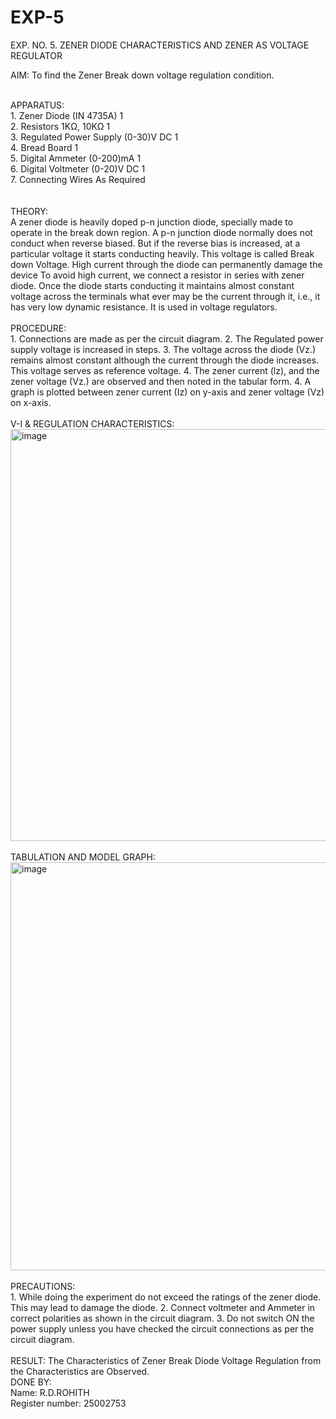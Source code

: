 # EXP-5
EXP. NO. 5. 		ZENER DIODE CHARACTERISTICS AND ZENER AS VOLTAGE REGULATOR


AIM:  To find the Zener Break down voltage regulation condition.

<br/>
APPARATUS:
<br/>
1. 	Zener Diode (IN 4735A)		1
<br/>
2.	Resistors	1KΩ, 10KΩ	1
<br/>
3.	Regulated Power Supply	(0-30)V DC	1
<br/>
4.	Bread Board		1
<br/>
5.	Digital Ammeter	(0-200)mA	1
<br/>
6.	Digital Voltmeter	(0-20)V DC	1
<br/>
7.	Connecting Wires	As Required	
<br/>


<br/>
<br/>
THEORY:
<br/>	
A zener diode is heavily doped p-n junction diode, specially made to operate in the break down region. A p-n junction diode normally does not conduct when reverse biased. But if the reverse bias is increased, at a particular voltage it starts conducting heavily. This voltage is called Break down Voltage. High current through the diode can permanently damage the device To avoid high current, we connect a resistor in series with zener diode. Once the diode starts conducting it maintains almost constant voltage across the terminals what ever may be the current through it, i.e., it has very low dynamic resistance. It is used in voltage regulators.

<br/>
<br/>
PROCEDURE:
<br/>
1. Connections are made as per the circuit diagram.
2. The Regulated power supply voltage is increased in steps.
3. The voltage across the diode (Vz.) remains almost constant although the current through the diode increases. This voltage serves as reference voltage.
4. The zener current (lz), and the zener voltage (Vz.) are observed and then noted in the tabular form.
4. A graph is plotted between zener current (Iz) on y-axis and zener voltage (Vz) on x-axis.

<br/>
<br/>
V-I & REGULATION CHARACTERISTICS:
<br/>
<img width="650" height="659" alt="image" src="https://github.com/user-attachments/assets/95e584b5-e81a-4d0c-ae48-1d64c3a9c353" />

<br/>

<br/>
TABULATION AND MODEL GRAPH:
<br/>
<img width="650" height="653" alt="image" src="https://github.com/user-attachments/assets/33ebc3bc-94af-4a20-8527-69f07fdf80e0" />

<br/>

<br/>
PRECAUTIONS:
<br/>
1. While doing the experiment do not exceed the ratings of the zener diode. This may lead to damage the diode.
2. Connect voltmeter and Ammeter in correct polarities as shown in the circuit diagram.
3. Do not switch ON the power supply unless you have checked the circuit connections as per the circuit diagram.


<br/>
<br/>
RESULT: The Characteristics of Zener Break Diode Voltage Regulation from the Characteristics are Observed.


<br/>
DONE BY:
<br/>
Name: R.D.ROHITH
<br/>
Register number: 25002753
